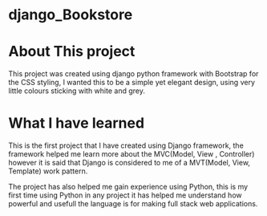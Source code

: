 # django_Bookstore
# About This project

This project was created using django python framework with Bootstrap for the CSS styling, I wanted this to be a simple yet
elegant design, using very little colours sticking with white and grey.

# What I have learned

This is the first project that I have created using Django framework, the framework helped me learn more about the
MVC(Model, View , Controller) however it is said that Django is considered to me of a MVT(Model, View, Template) work pattern.

The project has also helped me gain experience using Python, this is my first time using Python in any project it has helped
me understand how powerful and usefull the language is for making full stack web applications.
